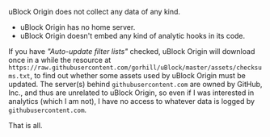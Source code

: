 uBlock Origin does not collect any data of any kind.

- uBlock Origin has no home server.
- uBlock Origin doesn't embed any kind of analytic hooks in its code.

If you have _"Auto-update filter lists"_ checked, uBlock Origin will download once in a while the resource at `https://raw.githubusercontent.com/gorhill/uBlock/master/assets/checksums.txt`, to find out whether some assets used by uBlock Origin must be updated. The server(s) behind `githubusercontent.com` are owned by GitHub, Inc., and thus are unrelated to uBlock Origin, so even if I was interested in analytics (which I am not), I have no access to whatever data is logged by `githubusercontent.com`.

That is all.